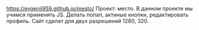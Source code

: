 https://evgenii959.github.io/mesto/
Проект: место.
В данном проекте мы учимся применять JS. Делать попап, актиные кнопки, редактировать профиль. Сайт сделат для двух разрешений 1280, 320.